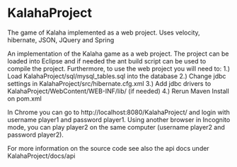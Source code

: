 KalahaProject
=============

The game of Kalaha implemented as a web project. Uses velocity, hibernate, JSON, JQuery and Spring

An implementation of the Kalaha game as a web project. The project can be loaded into Eclipse and 
if needed the ant build script can be used to compile the project.
Furthermore, to use the web project you will need to:
1.) Load KalahaProject/sql/mysql_tables.sql into the database
2.) Change jdbc settings in  KalahaProject/src/hibernate.cfg.xml
3.) Add jdbc drivers to KalahaProject/WebContent/WEB-INF/lib/ (if needed)
4.) Rerun Maven Install on pom.xml

In Chrome you can go to http://localhost:8080/KalahaProject/ and login with username player1 and password player1.
Using another browser in Incognito mode, you can play player2 on the same computer (username player2 and password player2). 

For more information on the source code see also the api docs under KalahaProject/docs/api
